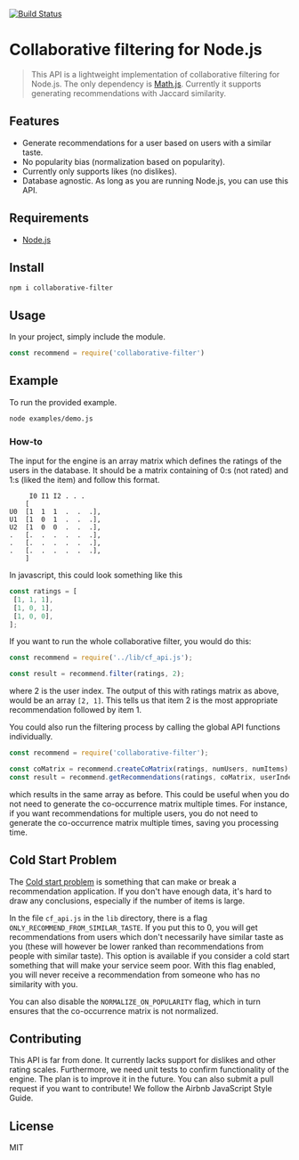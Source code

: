 [![Build Status](https://travis-ci.com/TSonono/collaborative-filtering.svg?branch=master)](https://travis-ci.com/TSonono/collaborative-filtering)

# Collaborative filtering for Node.js

> This API is a lightweight implementation of collaborative filtering for Node.js. The only dependency is [Math.js](https://www.npmjs.com/package/mathjs). Currently it supports generating recommendations with Jaccard similarity.

## Features

- Generate recommendations for a user based on users with a similar taste.
- No popularity bias (normalization based on popularity).
- Currently only supports likes (no dislikes).
- Database agnostic. As long as you are running Node.js, you can use this API.

## Requirements

- [Node.js](https://nodejs.org/en/)

## Install

```
npm i collaborative-filter
```

## Usage

In your project, simply include the module.

```javascript
const recommend = require('collaborative-filter')
```


## Example
To run the provided example.

```bash
node examples/demo.js
```

### How-to
The input for the engine is an array matrix which defines the ratings of the users in the database. It should be a matrix containing of 0:s (not rated) and 1:s (liked the item) and follow this format.

```
     I0 I1 I2 . . .
    [
U0  [1  1  1  .  .  .],
U1  [1  0  1  .  .  .],
U2  [1  0  0  .  .  .],
.   [.  .  .  .  .  .],
.   [.  .  .  .  .  .],
.   [.  .  .  .  .  .],
    ]
 ```
 In javascript, this could look something like this
 ```javascript
 const ratings = [
  [1, 1, 1],
  [1, 0, 1],
  [1, 0, 0],
];
 ```
 If you want to run the whole collaborative filter, you would do this:
 ```javascript
 const recommend = require('../lib/cf_api.js');

 const result = recommend.filter(ratings, 2);
 ```
where 2 is the user index. The output of this with ratings matrix as above, would be an array `[2, 1]`. This tells us that item 2 is the most appropriate recommendation followed by item 1.

You could also run the filtering process by calling the global API functions individually.

```javascript
const recommend = require('collaborative-filter');

const coMatrix = recommend.createCoMatrix(ratings, numUsers, numItems);
const result = recommend.getRecommendations(ratings, coMatrix, userIndex);
```
which results in the same array as before. This could be useful when you do not need to generate the co-occurrence matrix multiple times. For instance, if you want recommendations for multiple users, you do not need to generate the co-occurrence matrix multiple times, saving you processing time.

## Cold Start Problem

The [Cold start problem](https://en.wikipedia.org/wiki/Cold_start_(computing)) is something that can make or break a recommendation application. If you don't have enough data, it's hard to draw any conclusions, especially if the number of items is large.

In the file `cf_api.js` in the `lib` directory, there is a flag `ONLY_RECOMMEND_FROM_SIMILAR_TASTE`. If you put this to 0, you will get recommendations from users which don't necessarily have similar taste as you (these will however be lower ranked than recommendations from people with similar taste). This option is available if you consider a cold start something that will make your service seem poor. With this flag enabled, you will never receive a recommendation from someone who has no similarity with you.

You can also disable the `NORMALIZE_ON_POPULARITY` flag, which in turn ensures that the co-occurrence matrix is not normalized.

## Contributing

This API is far from done. It currently lacks support for dislikes and other rating scales. Furthermore, we need unit tests to confirm functionality of the engine. The plan is to improve it in the future. You can also submit a pull request if you want to contribute! We follow the Airbnb JavaScript Style Guide.

## License

MIT
